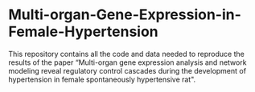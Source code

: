 # Multi-organ-Gene-Expression-in-Female-Hypertension
This repository contains all the code and data needed to reproduce the results of the paper “Multi-organ gene expression analysis and network modeling reveal regulatory control cascades during the development of hypertension in female spontaneously hypertensive rat".

